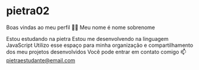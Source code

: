 # pietra02
Boas vindas ao meu perfil 💙💙
Meu nome é nome sobrenome

Estou estudando na pietra
Estou me desenvolvendo na linguagem JavaScript
Utilizo esse espaço para minha organização e compartilhamento dos meu projetos desenvolvidos
Você pode entrar em contato comigo 📫
pietraestudante@email.com
